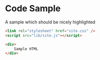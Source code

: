 ﻿# Code Sample

A sample which should be nicely highlighted

```html
<link rel="stylesheet" href="site.css" />
<script src="lib/site.js"></script>

<div>
	Sample HTML
</div>
```